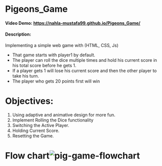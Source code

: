 # Pigeons_Game
#### Video Demo:  https://nahla-mustafa99.github.io/Pigeons_Game/
#### Description:
Implementing a simple web game with (HTML, CSS, Js)
- That game starts with player1 by default.
- The player can roll the dice multiple times and hold his current score in his total score before he gets 1.
- If a player gets 1 will lose his current score and then the other player to take his turn.
- The player who gets 20 points first will win

# Objectives:
1) Using adaptive and animative design for more fun.
2) Implement Rolling the Dice functionality
3) Switching the Active Player.
4) Holding Current Score.
5) Resetting the Game.

# Flow chart![pig-game-flowchart](https://user-images.githubusercontent.com/75391814/226435430-33e9d634-2b91-44e2-a30f-719cb47a9f72.png)


